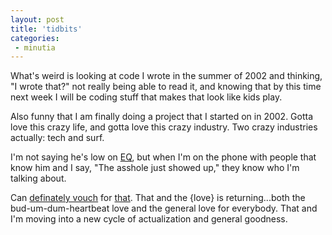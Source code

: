```yaml
---
layout: post
title: 'tidbits'
categories:
 - minutia
---
```



What's weird is looking at code I wrote in the summer of 2002 and thinking, "I wrote that?" not really being able to read it, and knowing that by this time next week I will be coding stuff that makes that look like kids play.



Also funny that I am finally doing a project that I started on in 2002. Gotta love this crazy life, and gotta love this crazy industry. Two crazy industries actually: tech and surf.





I'm not saying he's low on <a href="http://google.com/search?q=define:Emotional Intelligence">EQ</a>, but when I'm on the phone with people that know him and I say, "The asshole just showed up," they know who I'm talking about.





Can <a href="http://www.danielsjourney.com/blog/index.php?file=2003_11.xml&id=130">definately vouch</a> for <a href="http://www.hypericumbuyersclub.com/mahoney.html">that</a>. That and the {love} is returning...both the bud-um-dum-heartbeat love and the general love for everybody. That and I'm moving into a new cycle of actualization and general goodness.

